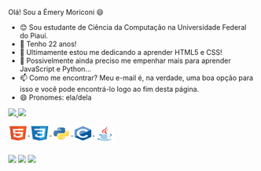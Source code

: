  Olá! Sou a Émery Moriconi 😄

- 😊 Sou estudante de Ciência da Computação na Universidade Federal do Piauí.
- 🐞 Tenho 22 anos!
- 🌱 Ultimamente estou me dedicando a aprender HTML5 e CSS!
- 🤔 Possivelmente ainda preciso me empenhar mais para aprender JavaScript e Python...
- 📫 Como me encontrar? Meu e-mail é, na verdade, uma boa opção para isso e você pode encontrá-lo logo ao fim desta página.
- 😄 Pronomes: ela/dela

<div>
  <a href="https://github.com/emerymoriconi">
  <img height="180cm" src="https://github-readme-stats.vercel.app/api?username=emerymoriconi&show_icons=true&theme=radical"/>
  <img height="180cm" src="https://github-readme-stats.vercel.app/api/top-langs/?username=emerymoriconi&layout=compact&langs_count=8&theme=radical"/>
</div>

<div style="display: inline_block"><br>
  <img align="center" alt="Émery-HTML" height="30" width="40" src="https://raw.githubusercontent.com/devicons/devicon/master/icons/html5/html5-original.svg">
  <img align="center" alt="Émery-CSS" height="30" width="40" src="https://raw.githubusercontent.com/devicons/devicon/master/icons/css3/css3-original.svg">
  <img align="center" alt="Émery-Python" height="30" width="40" src="https://raw.githubusercontent.com/devicons/devicon/master/icons/python/python-original.svg">
  <img align="center" alt="Émery-C" height="30" width="40" src="https://raw.githubusercontent.com/devicons/devicon/master/icons/c/c-original.svg">
  <img align="center" alt="Émery-Java" height="30" width="40" src="https://raw.githubusercontent.com/devicons/devicon/master/icons/java/java-original.svg">
</div>
 
 ##
 
<div> 
  <a href="https://instagram.com/emeryfmoriconi" target="_blank"><img src="https://img.shields.io/badge/-Instagram-%23E4405F?style=for-the-badge&logo=instagram&logoColor=white" target="_blank"></a>
  <a href = "mailto:emerymoriconi09@gmail.com"><img src="https://img.shields.io/badge/-Gmail-%23333?style=for-the-badge&logo=gmail&logoColor=white" target="_blank"></a>
  <a href="https://twitter.com/nallalisall" target="_blank"><img src="https://img.shields.io/badge/Twitter-1DA1F2?style=for-the-badge&logo=twitter&logoColor=white"></a>
</div>
